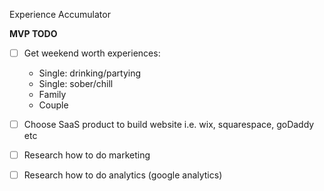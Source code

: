 Experience Accumulator

**MVP TODO**

- [ ] Get weekend worth experiences:
    * Single: drinking/partying
    * Single: sober/chill
    * Family
    * Couple

- [ ] Choose SaaS product to build website i.e. wix, squarespace, goDaddy etc

- [ ] Research how to do marketing

- [ ] Research how to do analytics (google analytics)
